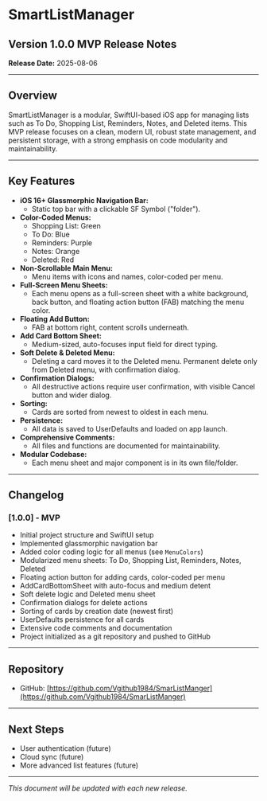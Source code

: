 # SmartListManager

## Version 1.0.0 MVP Release Notes

**Release Date:** 2025-08-06

---

## Overview
SmartListManager is a modular, SwiftUI-based iOS app for managing lists such as To Do, Shopping List, Reminders, Notes, and Deleted items. This MVP release focuses on a clean, modern UI, robust state management, and persistent storage, with a strong emphasis on code modularity and maintainability.

---

## Key Features
- **iOS 16+ Glassmorphic Navigation Bar:**
  - Static top bar with a clickable SF Symbol ("folder").
- **Color-Coded Menus:**
  - Shopping List: Green
  - To Do: Blue
  - Reminders: Purple
  - Notes: Orange
  - Deleted: Red
- **Non-Scrollable Main Menu:**
  - Menu items with icons and names, color-coded per menu.
- **Full-Screen Menu Sheets:**
  - Each menu opens as a full-screen sheet with a white background, back button, and floating action button (FAB) matching the menu color.
- **Floating Add Button:**
  - FAB at bottom right, content scrolls underneath.
- **Add Card Bottom Sheet:**
  - Medium-sized, auto-focuses input field for direct typing.
- **Soft Delete & Deleted Menu:**
  - Deleting a card moves it to the Deleted menu. Permanent delete only from Deleted menu, with confirmation dialog.
- **Confirmation Dialogs:**
  - All destructive actions require user confirmation, with visible Cancel button and wider dialog.
- **Sorting:**
  - Cards are sorted from newest to oldest in each menu.
- **Persistence:**
  - All data is saved to UserDefaults and loaded on app launch.
- **Comprehensive Comments:**
  - All files and functions are documented for maintainability.
- **Modular Codebase:**
  - Each menu sheet and major component is in its own file/folder.

---

## Changelog
### [1.0.0] - MVP
- Initial project structure and SwiftUI setup
- Implemented glassmorphic navigation bar
- Added color coding logic for all menus (see `MenuColors`)
- Modularized menu sheets: To Do, Shopping List, Reminders, Notes, Deleted
- Floating action button for adding cards, color-coded per menu
- AddCardBottomSheet with auto-focus and medium detent
- Soft delete logic and Deleted menu sheet
- Confirmation dialogs for delete actions
- Sorting of cards by creation date (newest first)
- UserDefaults persistence for all cards
- Extensive code comments and documentation
- Project initialized as a git repository and pushed to GitHub

---

## Repository
- GitHub: [https://github.com/Vgithub1984/SmarListManger](https://github.com/Vgithub1984/SmarListManger)

---

## Next Steps
- User authentication (future)
- Cloud sync (future)
- More advanced list features (future)

---

*This document will be updated with each new release.*